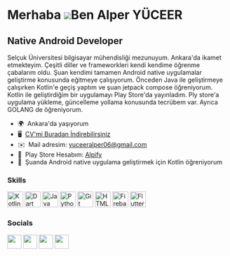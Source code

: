 Merhaba ![](https://user-images.githubusercontent.com/18350557/176309783-0785949b-9127-417c-8b55-ab5a4333674e.gif)Ben Alper YÜCEER
====================================================================================================================================

Native Android Developer
---------------------

Selçuk Üniversitesi bilgisayar mühendisliği mezunuyum. Ankara'da ikamet etmekteyim. Çeşitli diller ve frameworkleri kendi kendime öğrenme çabalarım oldu. Şuan kendimi tamamen Android native uygulamalar geliştirme konusunda eğitmeye çalışıyorum. Önceden Java ile geliştirmeye çalışırken Kotlin'e geçiş yaptım ve şuan jetpack compose öğreniyorum. Kotlin ile geliştirdiğim bir uygulamayı Play Store'da yayınladım. Ply store'a uygulama yükleme, güncelleme yollama konusunda tecrübem var. Ayrıca GOLANG de öğreniyorum.

* 🌍  Ankara'da yaşıyorum
* 🖥️  [CV'mi Buradan İndirebilirsiniz](https://drive.google.com/file/d/1fLsx98jmcxpKLvX93h2HBYX6CyPuLDlI/view?usp=sharing)
* ✉️  Mail adresim: [yuceeralper06@gmail.com](mailto:yuceeralper06@gmail.com)
* 🚀  Play Store Hesabım: [Alpify](https://play.google.com/store/apps/developer?id=Alpify)
* 🧠  Şuanda Android native uygulama geliştirmek için Kotlin öğreniyorum

### Skills


<p align="left">
<a href="https://kotlinlang.org/" target="_blank" rel="noreferrer"><img src="https://raw.githubusercontent.com/danielcranney/readme-generator/main/public/icons/skills/kotlin-colored.svg" width="36" height="36" alt="Kotlin" /></a>
<a href="https://dart.dev/" target="_blank" rel="noreferrer"><img src="https://raw.githubusercontent.com/danielcranney/readme-generator/main/public/icons/skills/dart-colored.svg" width="36" height="36" alt="Dart" /></a>
<a href="https://www.oracle.com/java/" target="_blank" rel="noreferrer"><img src="https://raw.githubusercontent.com/danielcranney/readme-generator/main/public/icons/skills/java-colored.svg" width="36" height="36" alt="Java" /></a>
<a href="https://www.python.org/" target="_blank" rel="noreferrer"><img src="https://raw.githubusercontent.com/danielcranney/readme-generator/main/public/icons/skills/python-colored.svg" width="36" height="36" alt="Python" /></a>
<a href="https://git-scm.com/" target="_blank" rel="noreferrer"><img src="https://raw.githubusercontent.com/danielcranney/readme-generator/main/public/icons/skills/git-colored.svg" width="36" height="36" alt="Git" /></a>
<a href="https://developer.mozilla.org/en-US/docs/Glossary/HTML5" target="_blank" rel="noreferrer"><img src="https://raw.githubusercontent.com/danielcranney/readme-generator/main/public/icons/skills/html5-colored.svg" width="36" height="36" alt="HTML5" /></a>
<a href="https://firebase.google.com/" target="_blank" rel="noreferrer"><img src="https://raw.githubusercontent.com/danielcranney/readme-generator/main/public/icons/skills/firebase-colored.svg" width="36" height="36" alt="Firebase" /></a>
<a href="https://flutter.dev/" target="_blank" rel="noreferrer"><img src="https://raw.githubusercontent.com/danielcranney/readme-generator/main/public/icons/skills/flutter-colored.svg" width="36" height="36" alt="Flutter" /></a>



### Socials

<p align="left"> <a href="https://www.github.com/alperyuceer" target="_blank" rel="noreferrer"><img src="https://raw.githubusercontent.com/danielcranney/readme-generator/main/public/icons/socials/github.svg" width="32" height="32" /></a> <a href="http://www.instagram.com//alper_yuceer06/" target="_blank" rel="noreferrer"><img src="https://raw.githubusercontent.com/danielcranney/readme-generator/main/public/icons/socials/instagram.svg" width="32" height="32" /></a> <a href="https://www.linkedin.com/in/alperyuceer/" target="_blank" rel="noreferrer"><img src="https://raw.githubusercontent.com/danielcranney/readme-generator/main/public/icons/socials/linkedin.svg" width="32" height="32" /></a> <a href="https://www.twitter.com/alperyuceer06" target="_blank" rel="noreferrer"><img src="https://raw.githubusercontent.com/danielcranney/readme-generator/main/public/icons/socials/twitter.svg" width="32" height="32" /></a></p>
